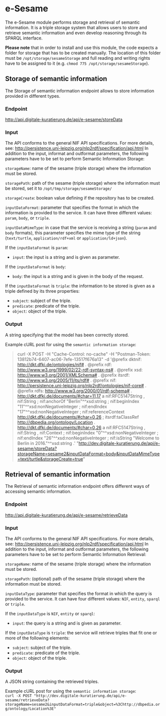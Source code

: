 # e-Sesame

The e-Sesame module performs storage and retrieval of semantic information. It is a triple storage system that allows users to store and retrieve semantic information and even develop reasoning through its SPARQL interface.

**Please note** that in order to install and use this module, the code expects a folder for storage that has to be created manually. The location of this folder must be `/opt/storage/sesameStorage` and full reading and writing rights have to be assigned to it (e.g. `chmod 775 /opt/storage/sesameStorage`).

## Storage of semantic information

The Storage of semantic information endpoint allows to store information provided in different types. 

### Endpoint

http://api.digitale-kuratierung.de/api/e-sesame/storeData

### Input
The API conforms to the general NIF API specifications. For more details, see: http://persistence.uni-leipzig.org/nlp2rdf/specification/api.html
In addition to the input, informat and outformat parameters, the following parameters have to be set to perform Semantic Information Storage:  

`storageName`: name of the sesame (triple storage) where the information must be stored.

`storagePath`: path of the sesame (triple storage) where the information must be stored, set it to `/opt/tmp/storage/sesameStorage/`

`storageCreate`: boolean value defining if the repository has to be created.

`inputDataFormat`: parameter that specifies the format in which the information is provided to the service. It can have three different values: `param`, `body`, or `triple`.

`inputDataMimeType`: in case that the service is receiving a string (`param` and `body` formats), this parameter specifies the mime type of the string (`text/turtle`, `application/rdf+xml` or `application/ld+json`).

If the `inputDataFormat` is `param`: 
- `input`: the input is a string and is given as parameter. 

If the `inputDataFormat` is `body`: 
- `body`: the input is a string and is given in the body of the request. 

If the `inputDataFormat` is `triple`: the information to be stored is given as a triple defined by its three properties:  
- `subject`: subject of the triple.
- `predicate`: predicate of the triple.
- `object`: object of the triple.

### Output
A string specifying that the model has been correctly stored.

Example cURL post for using the `semantic information storage`:  
>curl -X POST -H "Cache-Control: no-cache" -H "Postman-Token: 13812b74-6407-ac06-7efe-13517f676a13" -d '@prefix dktnif: <http://dkt.dfki.de/ontologies/nif#> .
@prefix rdf:   <http://www.w3.org/1999/02/22-rdf-syntax-ns#> .
@prefix xsd:   <http://www.w3.org/2001/XMLSchema#> .
@prefix itsrdf: <http://www.w3.org/2005/11/its/rdf#> .
@prefix nif:   <http://persistence.uni-leipzig.org/nlp2rdf/ontologies/nif-core#> .
@prefix rdfs:  <http://www.w3.org/2000/01/rdf-schema#> .
<http://dkt.dfki.de/documents/#char=11,17>
        a                     nif:RFC5147String , nif:String ;
        nif:anchorOf          "Berlin"^^xsd:string ;
        nif:beginIndex        "11"^^xsd:nonNegativeInteger ;
        nif:endIndex          "17"^^xsd:nonNegativeInteger ;
        nif:referenceContext  <http://dkt.dfki.de/documents/#char=0,26> ;
        itsrdf:taClassRef     <http://dbpedia.org/ontology/Location> .
<http://dkt.dfki.de/documents/#char=0,26>
        a               nif:RFC5147String , nif:String , nif:Context ;
        nif:beginIndex  "0"^^xsd:nonNegativeInteger ;
        nif:endIndex    "26"^^xsd:nonNegativeInteger ;
        nif:isString    "Welcome to Berlin in 2016."^^xsd:string .' "http://dev.digitale-kuratierung.de/api/e-sesame/storeData?storageName=sesame2&inputDataFormat=body&inputDataMimeType=text/turtle&storageCreate=true"


## Retrieval of semantic information

The Retrieval of semantic information endpoint offers different ways of accessing semantic information. 

### Endpoint

http://api.digitale-kuratierung.de/api/e-sesame/retrieveData

### Input
The API conforms to the general NIF API specifications. For more details, see: http://persistence.uni-leipzig.org/nlp2rdf/specification/api.html
In addition to the input, informat and outformat parameters, the following parameters have to be set to perform Semantic Information Retrieval:  

`storageName`: name of the sesame (triple storage) where the information must be stored.

`storagePath`: (optional) path of the sesame (triple storage) where the information must be stored.

`inputDataType`: parameter that specifies the format in which the query is provided to the service. It can have four different values: `NIF`, `entity`, `sparql` or `triple`.

If the `inputDataType` is `NIF`, `entity` or `sparql`: 
- `input`: the query is a string and is given as parameter. 

If the `inputDataType` is `triple`: the service will retrieve triples that fit one or more of the following elements:
- `subject`: subject of the triple.
- `predicate`: predicate of the triple.
- `object`: object of the triple.

### Output
A JSON string containing the retrieved triples.

Example cURL post for using the `semantic information storage`:  
`curl -X POST "http://dev.digitale-kuratierung.de/api/e-sesame/retrieveData?storageName=sesame2&inputDataFormat=triple&object=%3Chttp://dbpedia.org/ontology/Location%3E"`

